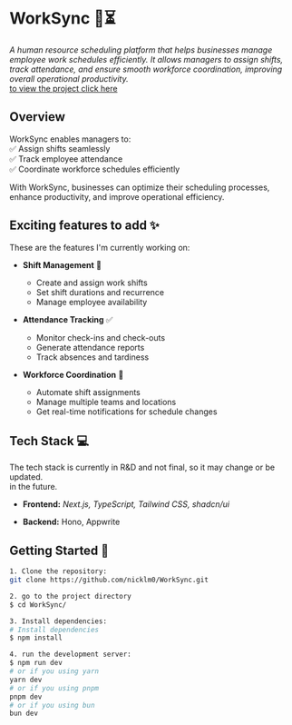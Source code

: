 # **WorkSync** 🏢⏳  
*A human resource scheduling platform that helps businesses manage employee work schedules efficiently. It allows managers to assign shifts, track attendance, and ensure smooth workforce coordination, improving overall operational productivity.*  
[to view the project click here](https://nicklemoncito.vercel.app/docs/Projects/WorkSync)

## **Overview**  
WorkSync enables managers to:  
✅ Assign shifts seamlessly  
✅ Track employee attendance  
✅ Coordinate workforce schedules efficiently  

With WorkSync, businesses can optimize their scheduling processes, enhance productivity, and improve operational efficiency.  

## **Exciting features to add** ✨  
These are the features I'm currently working on:
- **Shift Management** 📅  
  - Create and assign work shifts  
  - Set shift durations and recurrence  
  - Manage employee availability  

- **Attendance Tracking** ✅  
  - Monitor check-ins and check-outs  
  - Generate attendance reports  
  - Track absences and tardiness  

- **Workforce Coordination** 👥  
  - Automate shift assignments  
  - Manage multiple teams and locations  
  - Get real-time notifications for schedule changes  

## **Tech Stack** 💻  
The tech stack is currently in R&D and not final, so it may change or be updated.  
in the future. 
- **Frontend:**
 _Next.js, 
 TypeScript, 
 Tailwind CSS, 
 shadcn/ui_

- **Backend:** 
Hono, 
Appwrite  

## **Getting Started** 🚀  

```bash
1. Clone the repository:
git clone https://github.com/nicklm0/WorkSync.git

2. go to the project directory
$ cd WorkSync/

3. Install dependencies:
# Install dependencies
$ npm install

4. run the development server:
$ npm run dev
# or if you using yarn
yarn dev
# or if you using pnpm
pnpm dev
# or if you using bun
bun dev
```